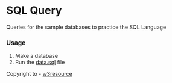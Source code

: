 # SQL Query

Queries for the sample databases to practice the SQL Language

### Usage
1. Make a database
2. Run the [data.sql](data.sql) file

Copyright to - [w3resource](https://www.w3resource.com)
